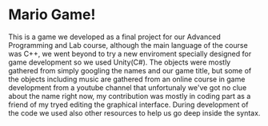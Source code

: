# Mario Game!
This is a game we developed as a final project for our Advanced Programming and Lab course, although the main language of the course was
C++, we went beyond to try a new enviroment specially designed for game development so we used Unity(C#). The objects were mostly gathered
from simply googling the names and our game title, but some of the objects including music are gathered from an online course in game development
from a youtube channel that unfortunaly we've got no clue about the name right now, my contribution was mostly in coding part as a friend of my tryed editing the graphical interface. During development of the code we used also other resources to help us go deep inside the syntax.
